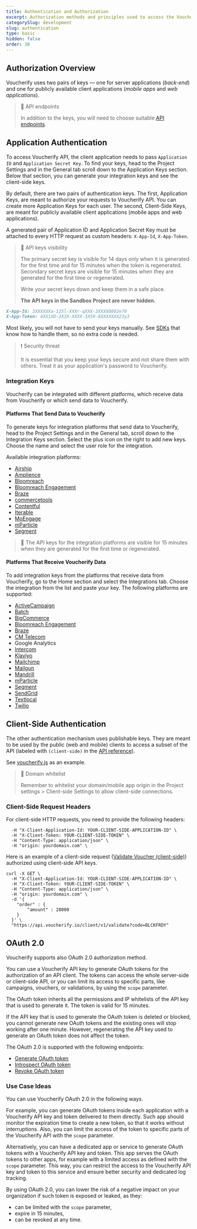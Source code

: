 ```yaml
---
title: Authentication and Authorization
excerpt: Authorization methods and principles used to access the Voucherify platform HTTP APIs.
categorySlug: development
slug: authentication
type: basic
hidden: false
order: 30
---
```


## Authorization Overview

Voucherify uses two pairs of keys — one for server applications (*back-end*) and one for publicly available client applications (*mobile apps* and *web applications*).

> 📘 API endpoints
>
> In addition to the keys, you will need to choose suitable [API endpoints](doc:api-endpoints).

## Application Authentication

To access Voucherify API, the client application needs to pass `Application ID` and `Application Secret Key`. To find your keys, head to the Project Settings and in the General tab scroll down to the Application Keys section. Below that section, you can generate your integration keys and see the client-side keys.

By default, there are two pairs of authentication keys. The first, Application Keys, are meant to authorize your requests to Voucherify API. You can create more Application Keys for each user. The second, Client-Side Keys, are meant for publicly available client applications (mobile apps and web applications).

A generated pair of Application ID and Application Secret Key must be attached to every HTTP request as custom headers: `X-App-Id`, `X-App-Token`.

> 🚧 API keys visibility
>
> The primary secret key is visible for 14 days only when it is generated for the first time and for 15 minutes when the token is regenerated. Secondary secret keys are visible for 15 minutes when they are generated for the first time or regenerated.
>
> Write your secret keys down and keep them in a safe place.
>
> **The API keys in the Sandbox Project are never hidden.**


```markdown App Keys
X-App-Id: 3XXXXXXa-125l-XXXr-qXXX-3XXXX8092e70    
X-App-Token: 4XX1XD-2X3X-XXXX-3X59-8XXXXXXX23y3
```

Most likely, you will not have to send your keys manually. See [SDKs](doc:sdks) that know how to handle them, so no extra code is needed.

> ❗ Security threat
> 
> It is essential that you keep your keys secure and not share them with others. Treat it as your application's password to Voucherify.

### Integration Keys

Voucherify can be integrated with different platforms, which receive data from Voucherify or which send data to Voucherify.

#### Platforms That Send Data to Voucherify

To generate keys for integration platforms that send data to Voucherify, head to the Project Settings and in the General tab, scroll down to the Integration Keys section. Select the plus icon on the right to add new keys. Choose the name and select the user role for the integration. 

Available integration platforms:

- [Airship](https://support.voucherify.io/article/617-airship-integration "Airship Integration")
- [Amplience](https://support.voucherify.io/article/607-amplience-integration "Amplience Integration")
- [Bloomreach](https://support.voucherify.io/article/600-bloomreach-cms-integration "Bloomreach CMS Integration")
- [Bloomreach Engagement](https://support.voucherify.io/article/613-bloomreach-engagement-integration "Bloomreach Engagement Integration")
- [Braze](https://support.voucherify.io/article/588-braze-integration "Braze Integration")
- [commercetools](https://support.voucherify.io/article/581-commercetools "commercetools integartions")
- [Contentful](https://support.voucherify.io/article/599-contentful-integration "Contentful Integration")
- [Iterable](https://support.voucherify.io/article/594-iterable-integration "Iterable Integration")
- [MoEngage](https://support.voucherify.io/article/596-moengage-integration "MoEngage Integration")
- [mParticle](https://support.voucherify.io/article/590-mparticle "mParticle Integration")
- [Segment](https://support.voucherify.io/article/272-segment "Segment Integration")

> 🚧
> The API keys for the integration platforms are visible for 15 minutes when they are generated for the first time or regenerated.

#### Platforms That Receive Voucherify Data

To add integration keys from the platforms that receive data from Voucherify, go to the Home section and select the Integrations tab. Choose the integration from the list and paste your key. The following platforms are supported:
- [ActiveCampaign](https://support.voucherify.io/article/165-activecampaign "ActiveCampaign Integration")
- [Batch](https://support.voucherify.io/article/614-batch-integration "Batch Integration")
- [BigCommerce](https://support.voucherify.io/article/141-bigcommerce "BigCommerce Integration")
- [Bloomreach Engagement](https://support.voucherify.io/article/613-bloomreach-engagement-integration "Bloomreach Engagement Integration")
- [Braze](https://support.voucherify.io/article/588-braze-integration "Braze Integration")
- [CM Telecom](https://support.voucherify.io/article/89-integrations-for-distributions#CM-telecom "CM Telecom Integration")
- Google Analytics
- [Intercom](https://support.voucherify.io/article/104-intercom-send-in-app-messages-from-voucherify-dashboard-to-intercom-customers "Intercom Integration")
- [Klaviyo](https://support.voucherify.io/article/598-klaviyo-integration "Klaviyo Integration")
- [Mailchimp](https://support.voucherify.io/article/43-mailchimp-distribution "Mailchimp Integration")
- [Mailgun](https://support.voucherify.io/article/89-integrations-for-distributions#mailgun "Mailgun Integration")
- [Mandrill](https://support.voucherify.io/article/89-integrations-for-distributions#mandrill "Mandrill Integration")
- [mParticle](https://support.voucherify.io/article/590-mparticle "mParticle Integration")
- [Segment](https://support.voucherify.io/article/272-segment "Segment Integration")
- [SendGrid](https://support.voucherify.io/article/578-sendgrid "SendGrid Integration")
- [Textlocal](https://support.voucherify.io/article/89-integrations-for-distributions#textlocal "Textlocal Integration")
- [Twilio](https://support.voucherify.io/article/89-integrations-for-distributions#twilio "Twilio Integration")

## Client-Side Authentication

The other authentication mechanism uses publishable keys. They are meant to be used by the public (web and mobile) clients to access a subset of the API (labeled with `(client-side)` in the [API reference](doc:api-reference)).

See [voucherify.js](doc:client-side-api) as an example.

> 🚧 Domain whitelist
> 
> Remember to whitelist your domain/mobile app origin in the Project settings > Client-side Settings to allow client-side connections.

### Client-Side Request Headers

For client-side HTTP requests, you need to provide the following headers:

```curl Client-side request headers
  -H "X-Client-Application-Id: YOUR-CLIENT-SIDE-APPLICATION-ID" \
  -H "X-Client-Token: YOUR-CLIENT-SIDE-TOKEN" \
  -H "Content-Type: application/json" \
  -H "origin: yourdomain.com" \ 
```

Here is an example of a client-side request ([Validate Voucher (client-side)](ref:validate-voucher)) authorized using client-side API keys.

```curl Client-side redemption
curl -X GET \
  -H "X-Client-Application-Id: YOUR-CLIENT-SIDE-APPLICATION-ID" \
  -H "X-Client-Token: YOUR-CLIENT-SIDE-TOKEN" \
  -H "Content-Type: application/json" \
  -H "origin: yourdomain.com" \
  -d '{
    "order" : {
        "amount" : 20000
    }
  }' \
  "https://api.voucherify.io/client/v1/validate?code=BLCKFRDY"
```

## OAuth 2.0

Voucherify supports also OAuth 2.0 authorization method.

You can use a Voucherify API key to generate OAuth tokens for the authorization of an API client. The tokens can access the whole server-side or client-side API, or you can limit its access to specific parts, like campaigns, vouchers, or validations, by using the `scope` parameter.

The OAuth token inherits all the permissions and IP whitelists of the API key that is used to generate it. The token is valid for 15 minutes.

If the API key that is used to generate the OAuth token is deleted or blocked, you cannot generate new OAuth tokens and the existing ones will stop working after one minute. However, regenerating the API key used to generate an OAuth token does not affect the token.

The OAuth 2.0 is supported with the following endpoints:
- [Generate OAuth token](ref:generate-oauth-token)
- [Introspect OAuth token](ref:introspect-oauth-token)
- [Revoke OAuth token](ref:revoke-oauth-token)

### Use Case Ideas

You can use Voucherify OAuth 2.0 in the following ways.

For example, you can generate OAuth tokens inside each application with a Voucherify API key and token delivered to them directly. Such app should monitor the expiration time to create a new token, so that it works without interruptions. Also, you can limit the access of the token to specific parts of the Voucherify API with the `scope` parameter.

Alternatively, you can have a dedicated app or service to generate OAuth tokens with a Voucherify API key and token. This app serves the OAuth tokens to other apps, for example with a limited access as defined with the `scope` parameter. This way, you can restrict the access  to the Voucherify API key and token to this service and ensure better security and dedicated log tracking.

By using OAuth 2.0, you can lower the risk of a negative impact on your organization if such token is exposed or leaked, as they:

- can be limited with the `scope` parameter,
- expire in 15 minutes,
- can be revoked at any time.